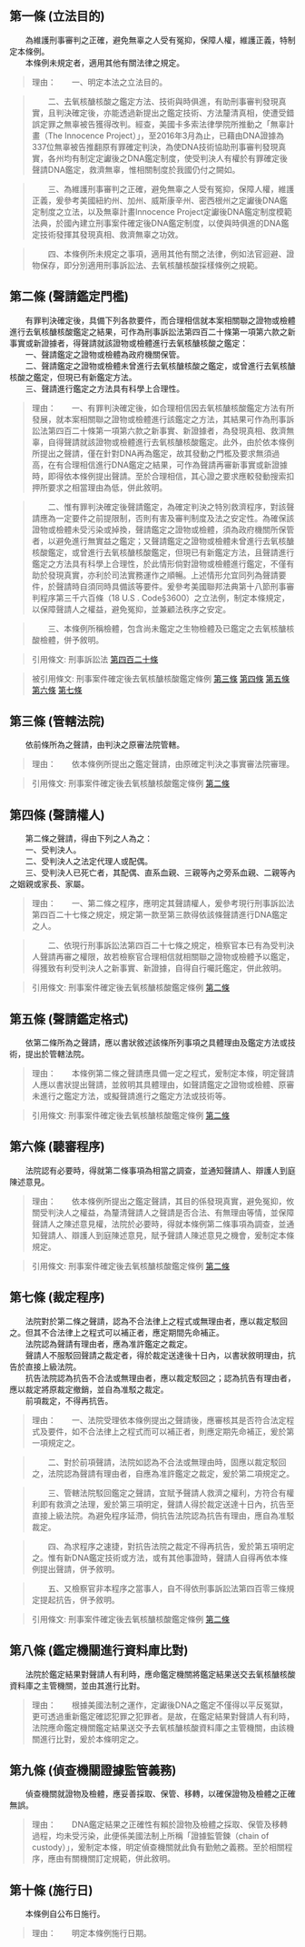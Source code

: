 第一條 (立法目的)
-----------------
　　為維護刑事審判之正確，避免無辜之人受有冤抑，保障人權，維護正義，特制定本條例。  
　　本條例未規定者，適用其他有關法律之規定。  
> 理由：　　一、明定本法之立法目的。

> 　　二、去氧核醣核酸之鑑定方法、技術與時俱進，有助刑事審判發現真實，且判決確定後，亦能透過新提出之鑑定技術、方法釐清真相，使遭受錯誤定罪之無辜被告獲得改判。經查，美國卡多索法律學院所推動之「無辜計畫（The Innocence Project）」，至2016年3月為止，已藉由DNA證據為337位無辜被告推翻原有罪確定判決，為使DNA技術協助刑事審判發現真實，各州均有制定定讞後之DNA鑑定制度，使受判決人有權於有罪確定後聲請DNA鑑定，救濟無辜，惟相關制度於我國仍付之闕如。

> 　　三、為維護刑事審判之正確，避免無辜之人受有冤抑，保障人權，維護正義，爰參考美國紐約州、加州、威斯康辛州、密西根州之定讞後DNA鑑定制度之立法，以及無辜計畫Innocence Project定讞後DNA鑑定制度模範法典，於國內建立刑事案件確定後DNA鑑定制度，以使與時俱進的DNA鑑定技術發揮其發現真相、救濟無辜之功效。

> 　　四、本條例所未規定之事項，適用其他有關之法律，例如法官迴避、證物保存，即分別適用刑事訴訟法、去氧核醣核酸採樣條例之規範。



第二條 (聲請鑑定門檻)
---------------------
　　有罪判決確定後，具備下列各款要件，而合理相信就本案相關聯之證物或檢體進行去氧核醣核酸鑑定之結果，可作為刑事訴訟法第四百二十條第一項第六款之新事實或新證據者，得聲請就該證物或檢體進行去氧核醣核酸之鑑定：  
　　一、聲請鑑定之證物或檢體為政府機關保管。  
　　二、聲請鑑定之證物或檢體未曾進行去氧核醣核酸之鑑定，或曾進行去氧核醣核酸之鑑定，但現已有新鑑定方法。  
　　三、聲請進行鑑定之方法具有科學上合理性。  
> 理由：　　一、有罪判決確定後，如合理相信因去氧核醣核酸鑑定方法有所發展，就本案相關聯之證物或檢體進行該鑑定之方法，其結果可作為刑事訴訟法第四百二十條第一項第六款之新事實、新證據者，為發現真相、救濟無辜，自得聲請就該證物或檢體進行去氧核醣核酸鑑定。此外，由於依本條例所提出之聲請，僅在針對DNA再為鑑定，故其發動之門檻及要求無須過高，在有合理相信進行DNA鑑定之結果，可作為聲請再審新事實或新證據時，即得依本條例提出聲請。至於合理相信，其心證之要求應較發動搜索扣押所要求之相當理由為低，併此敘明。

> 　　二、惟有罪判決確定後聲請鑑定，為確定判決之特別救濟程序，對該聲請應為一定要件之前提限制，否則有害及審判制度及法之安定性。為確保該證物或檢體未受污染或掉換，聲請鑑定之證物或檢體，須為政府機關所保管者，以避免進行無實益之鑑定；又聲請鑑定之證物或檢體未曾進行去氧核醣核酸鑑定，或曾進行去氧核醣核酸鑑定，但現已有新鑑定方法，且聲請進行鑑定之方法具有科學上合理性，於此情形倘對證物或檢體進行鑑定，不僅有助於發現真實，亦利於司法實務運作之順暢。上述情形允宜同列為聲請要件，於聲請時自須同時具備該等要件。爰參考美國聯邦法典第十八節刑事審判程序第三千六百條（18 U.S . Code§3600）之立法例，制定本條規定，以保障聲請人之權益，避免冤抑，並兼顧法秩序之安定。

> 　　三、本條例所稱檢體，包含尚未鑑定之生物檢體及已鑑定之去氧核醣核酸檢體，併予敘明。

> 引用條文: 刑事訴訟法 [第四百二十條](../../法務/刑事/刑事訴訟法.md#第四百二十條-)

> 被引用條文: 刑事案件確定後去氧核醣核酸鑑定條例 [第三條](../../內政/警政/刑事案件確定後去氧核醣核酸鑑定條例.md#第三條-管轄法院) [第四條](../../內政/警政/刑事案件確定後去氧核醣核酸鑑定條例.md#第四條-聲請權人) [第五條](../../內政/警政/刑事案件確定後去氧核醣核酸鑑定條例.md#第五條-聲請鑑定格式) [第六條](../../內政/警政/刑事案件確定後去氧核醣核酸鑑定條例.md#第六條-聽審程序) [第七條](../../內政/警政/刑事案件確定後去氧核醣核酸鑑定條例.md#第七條-裁定程序)



第三條 (管轄法院)
-----------------
　　依前條所為之聲請，由判決之原審法院管轄。  
> 理由：　　依本條例所提出之鑑定聲請，由原確定判決之事實審法院審理。

> 引用條文: 刑事案件確定後去氧核醣核酸鑑定條例 [第二條](../../內政/警政/刑事案件確定後去氧核醣核酸鑑定條例.md#第二條-聲請鑑定門檻)



第四條 (聲請權人)
-----------------
　　第二條之聲請，得由下列之人為之：  
　　一、受判決人。  
　　二、受判決人之法定代理人或配偶。  
　　三、受判決人已死亡者，其配偶、直系血親、三親等內之旁系血親、二親等內之姻親或家長、家屬。  
> 理由：　　一、第二條之程序，應明定其聲請權人，爰參考現行刑事訴訟法第四百二十七條之規定，規定第一款至第三款得依該條聲請進行DNA鑑定之人。

> 　　二、依現行刑事訴訟法第四百二十七條之規定，檢察官本已有為受判決人聲請再審之權限，故若檢察官合理相信就相關聯之證物或檢體予以鑑定，得獲致有利受判決人之新事實、新證據，自得自行囑託鑑定，併此敘明。

> 引用條文: 刑事案件確定後去氧核醣核酸鑑定條例 [第二條](../../內政/警政/刑事案件確定後去氧核醣核酸鑑定條例.md#第二條-聲請鑑定門檻)



第五條 (聲請鑑定格式)
---------------------
　　依第二條所為之聲請，應以書狀敘述該條所列事項之具體理由及鑑定方法或技術，提出於管轄法院。  
> 理由：　　本條例第二條之聲請應具備一定之程式，爰制定本條，明定聲請人應以書狀提出聲請，並敘明其具體理由，如聲請鑑定之證物或檢體、原審未進行之鑑定方法，或擬聲請進行之鑑定方法或技術等。

> 引用條文: 刑事案件確定後去氧核醣核酸鑑定條例 [第二條](../../內政/警政/刑事案件確定後去氧核醣核酸鑑定條例.md#第二條-聲請鑑定門檻)



第六條 (聽審程序)
-----------------
　　法院認有必要時，得就第二條事項為相當之調查，並通知聲請人、辯護人到庭陳述意見。  
> 理由：　　依本條例所提出之鑑定聲請，其目的係發現真實，避免冤抑，攸關受判決人之權益，為釐清聲請人之聲請是否合法、有無理由等情，並保障聲請人之陳述意見權，法院於必要時，得就本條例第二條事項為調查，並通知聲請人、辯護人到庭陳述意見，賦予聲請人陳述意見之機會，爰制定本條規定。

> 引用條文: 刑事案件確定後去氧核醣核酸鑑定條例 [第二條](../../內政/警政/刑事案件確定後去氧核醣核酸鑑定條例.md#第二條-聲請鑑定門檻)



第七條 (裁定程序)
-----------------
　　法院對於第二條之聲請，認為不合法律上之程式或無理由者，應以裁定駁回之。但其不合法律上之程式可以補正者，應定期間先命補正。  
　　法院認為聲請有理由者，應為准許鑑定之裁定。  
　　聲請人不服駁回聲請之裁定者，得於裁定送達後十日內，以書狀敘明理由，抗告於直接上級法院。  
　　抗告法院認為抗告不合法或無理由者，應以裁定駁回之；認為抗告有理由者，應以裁定將原裁定撤銷，並自為准駁之裁定。  
　　前項裁定，不得再抗告。  
> 理由：　　一、法院受理依本條例提出之聲請後，應審核其是否符合法定程式及要件，如不合法律上之程式而可以補正者，則應定期先命補正，爰於第一項規定之。

> 　　二、對於前項聲請，法院如認為不合法或無理由時，固應以裁定駁回之，法院認為聲請有理由者，自應為准許鑑定之裁定，爰於第二項規定之。

> 　　三、管轄法院駁回鑑定之聲請，宜賦予聲請人救濟之權利，方符合有權利即有救濟之法理，爰於第三項明定，聲請人得於裁定送達十日內，抗告至直接上級法院。為避免程序延滯，倘抗告法院認為抗告有理由，應自為准駁裁定。

> 　　四、為求程序之速捷，對抗告法院之裁定不得再抗告，爰於第五項明定之。惟有新DNA鑑定技術或方法，或有其他事證時，聲請人自得再依本條例提出聲請，併予敘明。

> 　　五、又檢察官非本程序之當事人，自不得依刑事訴訟法第四百零三條規定提起抗告，併予敘明。

> 引用條文: 刑事案件確定後去氧核醣核酸鑑定條例 [第二條](../../內政/警政/刑事案件確定後去氧核醣核酸鑑定條例.md#第二條-聲請鑑定門檻)



第八條 (鑑定機關進行資料庫比對)
-------------------------------
　　法院於鑑定結果對聲請人有利時，應命鑑定機關將鑑定結果送交去氧核醣核酸資料庫之主管機關，並由其進行比對。  
> 理由：　　根據美國法制之運作，定讞後DNA之鑑定不僅得以平反冤獄，更可透過重新鑑定確認犯罪之犯罪者。是故，在鑑定結果對聲請人有利時，法院應命鑑定機關鑑定結果送交予去氧核醣核酸資料庫之主管機關，由該機關進行比對，爰於本條明定之。



第九條 (偵查機關證據監管義務)
-----------------------------
　　偵查機關就證物及檢體，應妥善採取、保管、移轉，以確保證物及檢體之正確無誤。  
> 理由：　　DNA鑑定結果之正確性有賴於證物及檢體之採取、保管及移轉過程，均未受污染，此便係美國法制上所稱「證據監管鍊（chain of custody）」，爰制定本條，明定偵查機關就此負有勤勉之義務。至於相關程序，應由有關機關訂定規範，併此敘明。



第十條 (施行日)
---------------
　　本條例自公布日施行。  
> 理由：　　明定本條例施行日期。